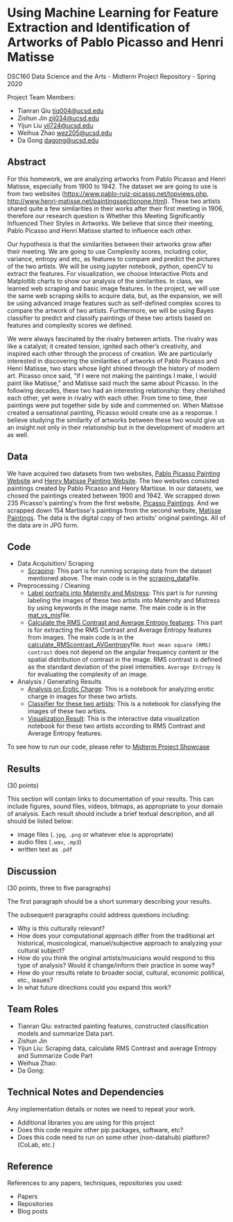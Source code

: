 # Using Machine Learning for Feature Extraction and Identification of Artworks of Pablo Picasso and Henri Matisse

DSC160 Data Science and the Arts - Midterm Project Repository - Spring 2020

Project Team Members: 
* Tianran Qiu       tiq004@ucsd.edu 
* Zishun Jin        zij034@ucsd.edu 
* Yijun Liu         yil724@ucsd.edu 
* Weihua Zhao       wez205@ucsd.edu 
* Da Gong           dagong@ucsd.edu


## Abstract

For this homework, we are analyzing artworks from Pablo Picasso and Henri Matisse, especially from 1900 to 1942. The dataset we are going to use is from two websites (https://www.pablo-ruiz-picasso.net/topviews.php, http://www.henri-matisse.net/paintingssectionone.html). These two artists shared quite a few similarities in their works after their first meeting in 1906, therefore our research question is Whether this Meeting Significantly Influenced Their Styles in Artworks. We believe that since their meeting, Pablo Picasso and Henri Matisse started to influence each other.

Our hypothesis is that the similarities between their artworks grow after their meeting. We are going to use Complexity scores, including color, variance, entropy and etc, as features to compare and predict the pictures of the two artists. We will be using jupyter notebook, python, openCV to extract the features. For visualization, we choose Interactive Plots and Matplotlib charts to show our analysis of the similarities. In class, we learned web scraping and basic image features. In the project, we will use the same web scraping skills to acquire data, but, as the expansion, we will be using advanced image features such as self-defined complex scores to compare the artwork of two artists. Furthermore, we will be using Bayes classifier to predict and classify paintings of these two artists based on features and complexity scores we defined.

We were always fascinated by the rivalry between artists. The rivalry was like a catalyst; it created tension, ignited each other’s creativity, and inspired each other through the process of creation. We are particularly interested in discovering the similarities of artworks of Pablo Picasso and Henri Matisse, two stars whose light shined through the history of modern art. Picasso once said, "If I were not making the paintings I make, I would paint like Matisse," and Matisse said much the same about Picasso. In the following decades, these two had an interesting relationship: they cherished each other, yet were in rivalry with each other. From time to time, their paintings were put together side by side and commented on. When Matisse created a sensational painting, Picasso would create one as a response. I believe studying the similarity of artworks between these two would give us an insight not only in their relationship but in the development of modern art as well.

## Data

We have acquired two datasets from two websites, [Pablo Picasso Painting Website](https://www.pablo-ruiz-picasso.net/topviews.php) and [Henry Matisse Painting Website](http://www.henri-matisse.net/paintingssectionone.html). The two websites consisted paintings created by Pablo Picasso and Henry Martisse. In our datasets, we chosed the paintings created between 1900 and 1942. We scrapped down 235 Picasso's painting's from the first website, [Picasso Paintings](https://github.com/ucsd-dsc-arts/dsc160-midterm-404-not-found/tree/master/data/picasso). And we scrapped down 154 Martisse's paintings from the second website, [Matisse Paintings](https://github.com/ucsd-dsc-arts/dsc160-midterm-404-not-found/tree/master/data/henri-matisse). The data is the digital copy of two artisits' original paintings. All of the data are in JPG form. 


## Code
- Data Acquisition/ Scraping 
  * [Scraping](/code/run_scraping.ipynb): This part is for running scraping data from the dataset mentioned above. The main code is in the [scraping_data](/code/scraping_data.py)file.
- Preprocessing / Cleaning
  * [Label portraits into Maternity and Mistress](/code/run_Mat_vs_mis.ipynb): This part is for running labeling the images of these two artists into Maternity and Mistress by using keywords in the image name. The main code is in the [mat_vs_mis](/code/mat_vs_mis.py)file.
  * [Calculate the RMS Contrast and Average Entropy features](/code/run_calculating_RMS_Entropy.ipynb): This part is for extracting the RMS Contrast and Average Entropy features from images. The main code is in the [calculate_RMScontrast_AVGentropy](/code/calculate_RMScontrast_AVGentropy.py)file. `Root mean square (RMS) contrast` does not depend on the angular frequency content or the spatial distribution of contrast in the image. RMS contrast is defined as the standard deviation of the pixel intensities. `Average Entropy` is for evaluating the complexity of an image.
- Analysis / Generating Results
  * [Analysis on Erotic Charge](/code/Erotic_charge.ipynb): This is a notebook for analyzing erotic charge in images for these two artists.
  * [Classifier for these two artists](/code/Classifier.ipynb): This is a notebook for classfying the images of these two artists. 
  * [Visualization Result](/results/Visualization.ipynb): This is the interactive data visualization notebook for these two artists according to RMS Contrast and Average Entropy features.
  
 To see how to run our code, please refer to [Midterm Project Showcase](/code/Midterm.ipynb)


## Results

(30 points) 

This section will contain links to documentation of your results. This can include figures, sound files, videos, bitmaps, as appropriate to your domain of analysis. Each result should include a brief textual description, and all should be listed below: 

- image files (`.jpg`, `.png` or whatever else is appropriate)
- audio files (`.wav`, `.mp3`)
- written text as `.pdf`

## Discussion

(30 points, three to five paragraphs)

The first paragraph should be a short summary describing your results.

The subsequent paragraphs could address questions including:
- Why is this culturally relevant?
- How does your computational approach differ from the traditional art historical, musicological, manuel/subjective approach to analyzing your cultural subject? 
- How do you think the original artists/musicians would respond to this type of analysis? Would it change/inform their practice in some way?
- How do your results relate to broader social, cultural, economic political, etc., issues? 
- In what future directions could you expand this work?

## Team Roles

* Tianran Qiu: extracted painting features, constructed classification models and summarize Data part.
* Zishun Jin
* Yijun Liu: Scraping data, calculate RMS Contrast and average Entropy and Summarize Code Part
* Weihua Zhao:
* Da Gong:

## Technical Notes and Dependencies

Any implementation details or notes we need to repeat your work. 
- Additional libraries you are using for this project
- Does this code require other pip packages, software, etc?
- Does this code need to run on some other (non-datahub) platform? (CoLab, etc.)

## Reference

References to any papers, techniques, repositories you used:
- Papers
- Repositories
- Blog posts
